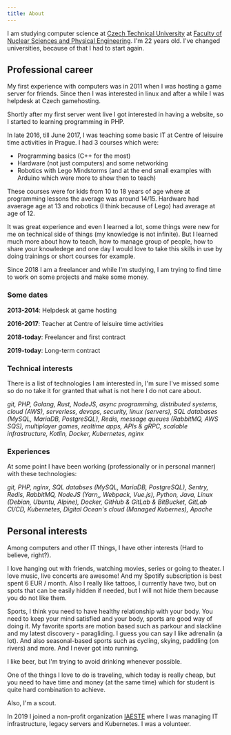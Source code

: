 ```yaml
---
title: About
---
```

I am studying computer science at [Czech Technical University](https://cvut.cz) at [Faculty of Nuclear Sciences and Physical Engineering](https://fjfi.cvut.cz). I'm 22 years old. I've changed universities, because of that I had to start again.

## Professional career

My first experience with computers was in 2011 when I was hosting a game server for friends. Since then I was interested in linux and after a while I was helpdesk at Czech gamehosting. 

Shortly after my first server went live I got interested in having a website, so I started to learning programming in PHP.

In late 2016, till June 2017, I was teaching some basic IT at Centre of leisuire time activities in Prague. I had 3 courses which were:

* Programming basics (C++ for the most)
* Hardware (not just computers) and some networking
* Robotics with Lego Mindstorms (and at the end small examples with Arduino which were more to show then to teach)

These courses were for kids from 10 to 18 years of age where at programming lessons the average was around 14/15. Hardware had avaerage age at 13 and robotics (I think because of Lego) had average at age of 12.

It was great experience and even I learned a lot, some things were new for me on technical side of things (my knowledge is not infinite). But I learned much more about how to teach, how to manage group of people, how to share your knowledege and one day I would love to take this skills in use by doing trainings or short courses for example.

Since 2018 I am a freelancer and while I'm studying, I am trying to find time to work on some projects and make some money.

### Some dates

 **2013-2014**: Helpdesk at game hosting

 **2016-2017**: Teacher at Centre of leisuire time activities

 **2018-today**: Freelancer and first contract

 **2019-today**: Long-term contract

### Technical interests

There is a list of technologies I am interested in, I'm sure I've missed some so do no take it for granted that what is not here I do not care about.

*git, PHP, Golang, Rust, NodeJS, async programming, distributed systems, cloud (AWS), serverless, devops, security, linux (servers), SQL databases (MySQL, MariaDB, PostgreSQL), Redis, message queues (RabbitMQ, AWS SQS), multiplayer games, realtime apps, APIs & gRPC, scalable infrastructure, Kotlin, Docker, Kubernetes, nginx*

### Experiences

At some point I have been working (professionally or in personal manner) with these technologies:

*git, PHP, nginx, SQL databses (MySQL, MariaDB, PostgreSQL), Sentry, Redis, RabbitMQ, NodeJS (Yarn,, Webpack, Vue.js), Python, Java, Linux (Debian, Ubuntu, Alpine), Docker, GitHub & GitLab & BitBucket, GitLab CI/CD,  Kubernetes, Digital Ocean's cloud (Managed Kubernes), Apache*

## Personal interests

Among computers and other IT things, I have other interests (Hard to believe, right?).

I love hanging out with friends, watching movies, series or going to theater. I love music, live concerts are awesome! And my Spotify subscription is best spent 6 EUR / month. Also I really like tattoos, I currently have two, but on spots that can be easily hidden if needed, but I will not hide them because you do not like them.

Sports, I think you need to have healthy relationship with your body. You need to keep your mind satisfied and your body, sports are good way of doing it. My favorite sports are motion based such as parkour and slackline and my latest discovery - paragliding. I guess you can say I like adrenalin (a lot). And also seasonal-based sports such as cycling, skying, paddling (on rivers) and more. And I never got into running. 

I like beer, but I'm trying to avoid drinking whenever possible.

One of the things I love to do is traveling, which today is really cheap, but you need to have time and money (at the same time) which for student is quite hard combination to achieve.

Also, I'm a scout.

In 2019 I joined a non-profit organization [IAESTE](https://www.iaeste.cz) where I was managing IT infrastructure, legacy servers and Kubernetes. I was a volunteer.